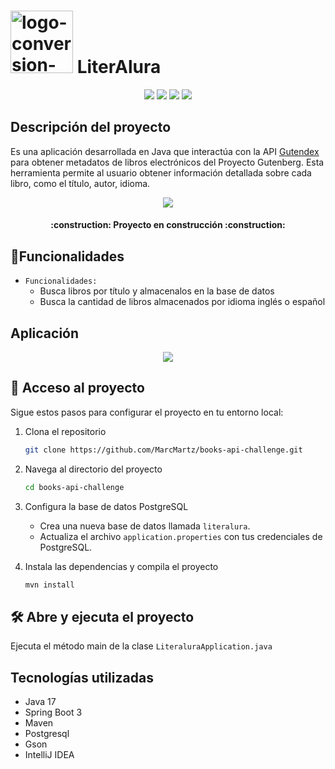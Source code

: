# <img src="https://github.com/MarcMartz/books-api-challenge/assets/88258260/80f7f492-6674-4ae2-b344-e6c32edea5cc" alt="logo-conversion-de-moneda" width="100" height="100"> LiterAlura


<p align="center">
  <img src="https://img.shields.io/badge/STATUS-EN%20DESAROLLO-green">
  <img src="https://img.shields.io/badge/JAVA-17-orange">
  <img src="https://img.shields.io/badge/Spring%20Boot-3.2.5-brightgreen">
  <img src="https://img.shields.io/badge/PostgreSQL-16-blue">  
</p>

## Descripción del proyecto
Es una aplicación desarrollada en Java que interactúa con la API [Gutendex](https://gutendex.com/) para obtener metadatos de libros electrónicos del Proyecto Gutenberg. Esta herramienta permite al usuario obtener información detallada sobre cada libro, como el título, autor, idioma.

<p align="center">
  <img src="https://github.com/MarcMartz/books-api-challenge/assets/88258260/6221d425-c578-49e7-b884-3fc1dae734f1">
</p>

<h4 align="center">
:construction: Proyecto en construcción :construction:
</h4>

## :hammer:Funcionalidades

- `Funcionalidades:`
    - Busca libros por título y almacenalos en la base de datos
    - Busca la cantidad de libros almacenados por idioma inglés o español

## Aplicación

<p align="center">
  <img src="https://github.com/MarcMartz/books-api-challenge/assets/88258260/b83db915-fe42-4404-b3a4-48d4a29fe939">
</p>

## 📁 Acceso al proyecto

Sigue estos pasos para configurar el proyecto en tu entorno local:

1. Clona el repositorio
    ```sh
    git clone https://github.com/MarcMartz/books-api-challenge.git
    ```
2. Navega al directorio del proyecto
    ```sh
    cd books-api-challenge
    ```
3. Configura la base de datos PostgreSQL
    - Crea una nueva base de datos llamada `literalura`.
    - Actualiza el archivo `application.properties` con tus credenciales de PostgreSQL.

4. Instala las dependencias y compila el proyecto
    ```sh
    mvn install
    ```

## 🛠️ Abre y ejecuta el proyecto

Ejecuta el método main de la clase `LiteraluraApplication.java`

## Tecnologías utilizadas

- Java 17
- Spring Boot 3
- Maven
- Postgresql
- Gson
- IntelliJ IDEA
